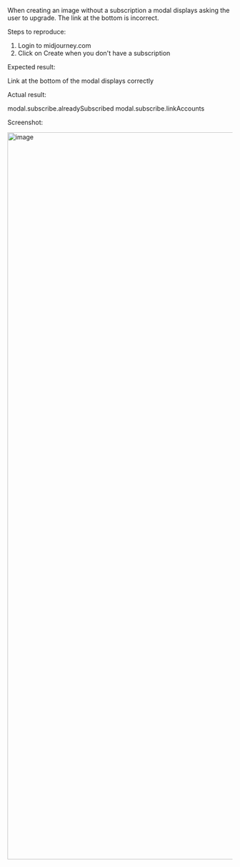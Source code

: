 When creating an image without a subscription a modal displays asking the user to upgrade.  The link at the bottom is incorrect.

Steps to reproduce:

1. Login to midjourney.com
2. Click on Create when you don't have a subscription

Expected result:

Link at the bottom of the modal displays correctly

Actual result:

modal.subscribe.alreadySubscribed
modal.subscribe.linkAccounts

Screenshot:

<img width="3162" height="1629" alt="image" src="https://github.com/user-attachments/assets/76422cc5-5981-45c5-ad25-669cc8883601" />
